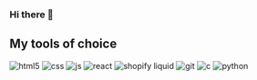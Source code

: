 ### Hi there 👋

## My tools of choice
<p>
  <img alt="html5" src="https://img.shields.io/badge/-HTML5-E34F26?style=for-the-badge-square&logo=html5&logoColor=white" />
  <img alt="css" src="https://img.shields.io/badge/-CSS3-007ACC?style=for-the-badge-square&logo=css3&logoColor=white" />
  <img alt="js" src="https://img.shields.io/badge/-JavaScript-F7B93E?style=for-the-badge-square&logo=javascript&logoColor=white" />
  <img alt="react" src="https://img.shields.io/badge/-React-45b8d8?style=for-the-badge-square&logo=react&logoColor=white" />
  <img alt="shopify liquid" src="https://img.shields.io/badge/-Shopify Liquid-97CA00?style=for-the-badge-square&logo=shopify&logoColor=white" />
  <img alt="git" src="https://img.shields.io/badge/-Git-F05032?style=for-the-badge-square&logo=git&logoColor=white" />
  <img alt="c" src="https://img.shields.io/badge/-3C43C2?style=for-the-badge-square&logo=c&logoColor=white" />
  <img alt="python" src="https://img.shields.io/badge/-Python-1a73e8?style=for-the-badge-square&logo=python&logoColor=white" />

  
  
  
</p>

<!--
**SoftWherePear/Softwherepear** is a ✨ _special_ ✨ repository because its `README.md` (this file) appears on your GitHub profile.

Here are some ideas to get you started:

- 🔭 I’m currently working on ...
- 🌱 I’m currently learning ...
- 👯 I’m looking to collaborate on ...
- 🤔 I’m looking for help with ...
- 💬 Ask me about ...
- 📫 How to reach me: ...
- 😄 Pronouns: ...
- ⚡ Fun fact: ...
-->
